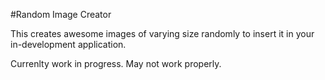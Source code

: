 #Random Image Creator

This creates awesome images of varying size randomly to insert it in your in-development application.

Currenlty work in progress. May not work properly.